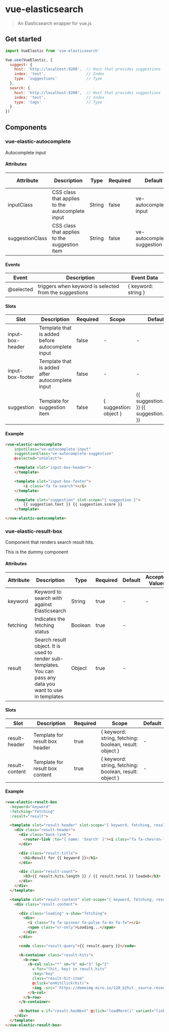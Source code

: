 # vue-elasticsearch

> An Elasticsearch wrapper for vue.js

## Get started

```javascript
import VueElastic from 'vue-elasticsearch'

Vue.use(VueElastic, {
  suggest: {
    host: 'http://localhost:9200',  // Host that provides suggestions
    index: 'test',                  // Index
    type: 'suggestions'             // Type
  },
  search: {
    host: 'http://localhost:9200',  // Host that provides suggestions
    index: 'test',                  // Index
    type: 'tags'                    // Type
  }
})
```

## Components

### vue-elastic-autocomplete

Autocomplete input

#### Attributes

| Attribute       | Description                                      | Type   | Required | Default                    | Accepted Values |
|-----------------|--------------------------------------------------|--------|----------|----------------------------|-----------------|
| inputClass      | CSS class that applies to the autocomplete input | String | false    | ve-autocomplete-input      |        -        |
| suggestionClass | CSS class that applies to the suggestion item    | String | false    | ve-autocomplete-suggestion |        -        |

#### Events

| Event     | Description                                            | Event Data          |
|-----------|--------------------------------------------------------|---------------------|
| @selected | triggers when keyword is selected from the suggestions | { keyword: string } |

#### Slots

| Slot             | Description                                      | Required | Scope                  | Default                                      |
|------------------|--------------------------------------------------|----------|------------------------|----------------------------------------------|
| input-box-header | Template that is added before autocomplete input | false    |            -           |                       -                      |
| input-box-footer | Template that is added after autocomplete input  | false    |            -           |                       -                      |
| suggestion       | Template for suggestion item                     | false    | { suggestion: object } | {{ suggestion.text }} {{ suggestion.score }} |

#### Example

```html
<vue-elastic-autocomplete
    inputClass="ve-autocomplete-input"
    suggestionClass="ve-autocomplete-suggestion"
    @selected="onSelect">

    <template slot="input-box-header">
    </template>

    <template slot="input-box-footer">
        <i class="fa fa-search"></i>
    </template>

    <template slot="suggestion" slot-scope="{ suggestion }">
        {{ suggestion.text }} {{ suggestion.score }}
    </template>

</vue-elastic-autocomplete>
```

### vue-elastic-result-box

Component that renders search result hits.

This is the dummy component

#### Attributes

| Attribute | Description                                                                                                  | Type    | Required | Default | Accepted Values |
|-----------|--------------------------------------------------------------------------------------------------------------|---------|----------|---------|-----------------|
| keyword   | Keyword to search with against Elasticsearch                                                                 | String  | true     | -       | -               |
| fetching  | Indicates the fetching status                                                                                | Boolean | true     | -       |                 |
| result    | Search result object. It is used to render sub-templates. You can pass any data you want to use in templates | Object  | true     | -       |                 |

#### Slots

| Slot           | Description                     | Required | Scope                                                  | Default |
|----------------|---------------------------------|----------|--------------------------------------------------------|---------|
| result-header  | Template for result box header  | true     | { keyword: string, fetching: boolean, result: object } | -       |
| result-content | Template for result box content | true     | { keyword: string, fetching: boolean, result: object } | -       |

#### Example

```html
<vue-elastic-result-box
  :keyword="keyword"
  :fetching="fetching"
  :result="result">

  <template slot="result-header" slot-scope="{ keyword, fetching, result }">
    <div class="result-header">
      <div class="back-link">
        <router-link :to="{ name: 'Search' }"><i class="fa fa-chevron-left fa-2x" /></router-link>
      </div>

      <div class="result-title">
        <h1>Result for {{ keyword }}</h1>
      </div>

      <div class="result-count">
        <h3>{{ result.hits.length }} / {{ result.total }} loaded</h3>
      </div>
    </div>
  </template>

  <template slot="result-content" slot-scope="{ keyword, fetching, result }">
    <div class="result-content">

      <div class="loading" v-show="fetching">
        <div>
          <i class="fa fa-spinner fa-pulse fa-4x fa-fw"></i>
          <span class="sr-only">Loading...</span>
        </div>
      </div>

      <code class="result-query">{{ result.query }}</code>

      <b-container class="result-hits">
        <b-row>
          <b-col cols="*" sm="6" md="3" lg="2"
            v-for="(hit, key) in result.hits"
            :key="key"
            class="result-hit-item"
            @click="onHitClick(hit)">
            <img :src="`https://demoimg.miro.io/120_${hit._source.resource_id}.jpg`" alt="" class="result-hit-thumb">
          </b-col>
        </b-row>
      </b-container>

      <b-button v-if="result.hasNext" @click="loadMore()" variant="link">Load More</b-button>
    </div>
  </template>
</vue-elastic-result-box>
```
